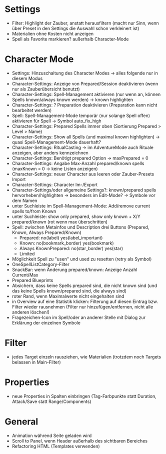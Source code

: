 # Settings
- Filter: Highlight der Zauber, anstatt herausfiltern (macht nur Sinn, wenn über Preset in den Settings die Auswahl schon verkleinert ist)
- Materialien ohne Kosten nicht anzeigen
- Spell als Favorite markieren? außerhalb Character-Mode

# Character Mode
- Settings: Hinzuschaltung des Character Modes -> alles folgende nur in diesem Modus
- Character-Settings: Anzeige von Prepared/Session deaktivieren (wenn nur als Zauberübersicht benutzt)
- Character-Settings: Spell-Management aktivieren (nur wenn an, können Spells known/always known werden) -> known highlighten
- Character-Settings: ? Preparation deaktivieren (Preparation kann nicht bearbeitet werden)
- Spell: Spell-Management-Mode temporär (nur solange Spell offen) aktivieren für Spell -> Symbol auto_fix_high
- Character-Settings: Prepared Spells immer oben (Sortierung Prepared > Level > Name)
- Character-Settings: Show all Spells (und maximal known highlighten) -> quasi Spell-Management-Mode dauerhaft?
- Character-Settings: RitualCasting -> im AdventureMode auch Rituale anzeigen, aber anders kennzeichnen
- Character-Settings: Benötigt prepared Option -> maxPrepared = 0
- Character-Settings: Angabe Max-Anzahl prepared/known spells (maxKnown = 0 -> keine Listen anzeigen)
- Character-Settings: neuer Character aus leeren oder Zauber-Presets Import
- Character-Settings: Character Im-/Export
- Character-Settings/oder allgemeine Settings?: known/prepared spells hervorheben/highlighten -> besonders im Edit-Mode? -> Symbole vor dem Namen
- unter Suchleiste im Spell-Management-Mode: Add/remove current spells to/from Known
- unter Suchleiste: show only prepared, show only known + X/Y prepared/known (rot wenn max überschritten)
- Spell: zwischen Metainfos und Description drei Buttons (Prepared, Known, Always Prepared/Known)
    - Prepared: no(label) yes(label_important)
    - Known: no(bookmark_border) yes(bookmark)
    - Always KnownPrepared: no(star_border) yes(star)
    - Limited
- Möglichkeit Spell zu "usen" und used zu resetten (retry als Symbol)
- OneSpellListCategory-Filter
- SnackBar: wenn Änderung prepared/known: Anzeige Anzahl Current/Max
- Prepared Blueprints
- Absichern, dass keine Spells prepared sind, die nicht known sind (und das keine Spells known/prepared sind, die always sind)
- roter Rand, wenn Maximalwerte nicht eingehalten sind
- in Overview auf eine Statistik klicken: Filterung auf diesen Eintrag bzw. Filter wieder rausnehmen (Filter nur hinzufügen/entfernen, nicht alle anderen löschen!)
- Fragezeichen-Icon im Spell/oder an anderer Stelle mit Dialog zur Erklärung der einzelnen Symbole

# Filter
- jedes Target einzeln rausziehen, wie Materialien (trotzdem noch Targets belassen in Main-Filter)

# Properties
- neue Properties in Spalten einbringen (Tag-Farbpunkte statt Duration, Attack/Save statt Range/Components)

# General
- Animation während Seite geladen wird
- Scroll to Panel, wenn Header außerhalb des sichtbaren Bereiches
- Refactoring HTML (Templates verwenden)